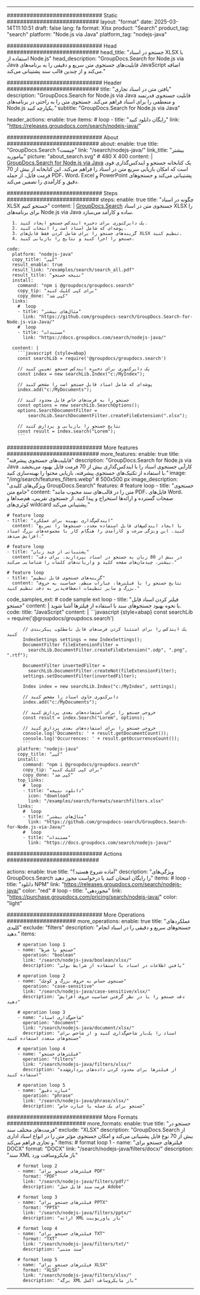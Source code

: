 
---
############################# Static ############################
layout: "format"
date:  2025-03-14T11:10:51
draft: false
lang: fa
format: Xlsx
product: "Search"
product_tag: "search"
platform: "Node.js via Java"
platform_tag: "nodejs-java"

############################# Head ############################
head_title: "جستجو در اسناد XLSX با استفاده از Node.js"
head_description: "GroupDocs.Search for Node.js via Java قابلیت‌های جستجوی متن سریع و دقیقی را به برنامه‌های JavaScript اضافه می‌کند و از چندین قالب سند پشتیبانی می‌کند."

############################# Header ############################
title: "یافتن متن در اسناد تجاری" 
description: "GroupDocs.Search for Node.js via Java قابلیت جستجوی قدرتمند و منعطفی را برای اسناد فراهم می‌کند. جستجوی متن را به راحتی در برنامه‌های Node.js یکپارچه کنید."
subtitle: "GroupDocs.Search for Node.js via Java" 

header_actions:
  enable: true
  items:
    #  loop
    - title: "رایگان دانلود کنید"
      link: "https://releases.groupdocs.com/search/nodejs-java/"
      
############################# About ############################
about:
    enable: true
    title: "GroupDocs.Search چیست؟"
    link: "/search/nodejs-java/"
    link_title: "بیشتر بیاموزید"
    picture: "about_search.svg" # 480 X 400
    content: |
       [GroupDocs.Search for Node.js via Java](/search/nodejs-java/) یک کتابخانه جستجو و ایندکس‌گذاری قوی است که امکان بازیابی سریع متن در اسناد را فراهم می‌کند. این کتابخانه از بیش از 70 فرمت فایل، از جمله PDF، Word، Excel و PowerPoint پشتیبانی می‌کند و جستجوهای دقیق و کارآمدی را تضمین می‌کند.

############################# Steps ############################
steps:
    enable: true
    title: "چگونه در اسناد XLSX جستجو کنیم"
    content: |
      [GroupDocs.Search](/search/nodejs-java/) جستجوی متن در اسناد XLSX را برای برنامه‌های Node.js via Java ساده و کارآمد می‌سازد.
      
      1. یک دایرکتوری برای ذخیره ایندکس جستجو ایجاد کنید.
      2. پوشه‌ای که شامل اسناد است را انتخاب کنید.
      3. گزینه‌های جستجو را برای شامل کردن فقط فایل‌های XLSX تنظیم کنید.
      4. جستجو را اجرا کنید و نتایج را بازیابی کنید.
   
    code:
      platform: "nodejs-java"
      copy_title: "کپی"
      result_enable: true
      result_link: "/examples/search/search_all.pdf"
      result_title: "نتیجه جستجو"
      install:
        command: "npm i @groupdocs/groupdocs.search"
        copy_tip: "برای کپی کلیک کنید"
        copy_done: "کپی شد"
      links:
        #  loop
        - title: "مثال‌های بیشتر"
          link: "https://github.com/groupdocs-search/GroupDocs.Search-for-Node.js-via-Java/"
        #  loop
        - title: "مستندات"
          link: "https://docs.groupdocs.com/search/nodejs-java/"
          
      content: |
        ```javascript {style=abap}
        const searchLib = require('@groupdocs/groupdocs.search')

        // یک دایرکتوری برای ذخیره ایندکس جستجو تعیین کنید
        const index = new searchLib.Index("c:/MyIndex");

        // پوشه‌ای که شامل اسناد قابل جستجو است را مشخص کنید
        index.add("c:/MyDocuments");

        // جستجو را به فرمت‌های خاص فایل محدود کنید
        const options = new searchLib.SearchOptions();
        options.SearchDocumentFilter = 
            searchLib.SearchDocumentFilter.createFileExtension(".xlsx");

        // نتایج جستجو را بازیابی و پردازش کنید
        const result = index.search("Lorem");
        ```            

############################# More features ############################
more_features:
  enable: true
  title: "قابلیت‌های جستجوی پیشرفته"
  description: "GroupDocs.Search for Node.js via Java کارآیی جستجوی اسناد را با ایندکس‌گذاری بیش از 70 فرمت فایل بهبود می‌بخشد. با استفاده از تکنیک‌های جستجوی پیشرفته، بازیابی محتوا را بهینه‌سازی کنید."
  image: "/img/search/features_filters.webp" # 500x500 px
  image_description: "ویژگی‌های کلیدی GroupDocs.Search"
  features:
    # feature loop
    - title: "جستجوی جامع متن"
      content: "متن را در قالب‌های سند محبوب مانند PDF، فایل‌های Word، صفحات گسترده و ارائه‌ها استخراج و پیدا کنید. از جستجوی تقریبی، هم‌صداها و کوئری‌های wildcard پشتیبانی می‌کند."

    # feature loop
    - title: "ایندکس‌گذاری بهینه برای عملکرد"
      content: "با ایجاد ایندکس‌های قابل استفاده مجدد، جستجوها را تسریع کنید. این ویژگی سرعت و کارآمدی را هنگام کار با مجموعه‌های بزرگ اسناد افزایش می‌دهد."

    # feature loop
    - title: "پشتیبانی از چند زبان"
      content: "در بیش از 80 زبان به جستجو در اسناد بپردازید. برای دقت بیشتر، چیدمان‌های صفحه کلید و واریانت‌های کلمات را شناسایی می‌کند."

    # feature loop
    - title: "گزینه‌های جستجوی قابل تنظیم"
      content: "نتایج جستجو را با فیلترها، عبارات منظم، حساسیت به حروف بزرگ و سایر تنظیمات انعطاف‌پذیر به دقت تنظیم کنید."
      
  code_samples_ext:
    # code sample ext loop
    - title: "فیلتر کردن اسناد قابل جستجو"
      content: |
        با نحوه بهبود جستجوهای سند با استفاده از فیلترها آشنا شوید.
      code:
        title: "JavaScript"
        content: |
          ```javascript {style=abap}
          const searchLib = require('@groupdocs/groupdocs.search')
          
          // یک ایندکس را برای استثنا کردن فرمت‌های فایل نامطلوب پیکربندی کنید
          IndexSettings settings = new IndexSettings();
          DocumentFilter fileExtensionFilter = 
            searchLib.DocumentFilter.createFileExtension(".odp", ".png", ".rtf");

          DocumentFilter invertedFilter = 
            searchLib.DocumentFilter.createNot(fileExtensionFilter);
          settings.setDocumentFilter(invertedFilter);

          Index index = new searchLib.Index("c:/MyIndex", settings);
              
          // دایرکتوری حاوی اسناد را مشخص کنید
          index.add("c:/MyDocuments");

          // خروجی جستجو را برای استفاده‌های بعدی پردازش کنید
          const result = index.Search("Lorem", options);
          
          // خروجی جستجو را برای استفاده‌های بعدی پردازش کنید
          console.log('Documents: ' + result.getDocumentCount());
          console.log('Occurrences: ' + result.getOccurrenceCount());
          ```
        platform: "nodejs-java"
        copy_title: "کپی"
        install:
          command: "npm i @groupdocs/groupdocs.search"
          copy_tip: "برای کپی کلیک کنید"
          copy_done: "کپی شد"
        top_links:
          #  loop
          - title: "دانلود نتیجه"
            icon: "download"
            link: "/examples/search/formats/searchfilters.xlsx"
        links:
          #  loop
          - title: "مثال‌های بیشتر"
            link: "https://github.com/groupdocs-search/GroupDocs.Search-for-Node.js-via-Java/"
          #  loop
          - title: "مستندات"
            link: "https://docs.groupdocs.com/search/nodejs-java/"
            

            


############################# Actions ############################

actions:
  enable: true
  title: "آماده شروع هستید؟"
  description: "ویژگی‌های GroupDocs.Search را رایگان امتحان کنید یا درخواست مجوز دهید"
  items:
    #  loop
    - title: "دانلود NPM"
      link: "https://releases.groupdocs.com/search/nodejs-java/"
      color: "red"
        #  loop
    - title: "مجوزدهی"
      link: "https://purchase.groupdocs.com/pricing/search/nodejs-java/"
      color: "light"


############################# More Operations #####################
more_operations:
    enable: true
    title: "عملکردهای کلیدی"
    exclude: "filters"
    description: "جستجوهای سریع و دقیقی را در اسناد انجام دهید."
    items: 
          
        # operation loop 1
        - name: "جستجو با شرط"
          operation: "boolean"
          link: "/search/nodejs-java/boolean/xlsx/"
          description: "یافتن اطلاعات در اسناد با استفاده از شرایط بولی"

        # operation loop 2
        - name: "جستجوی حساس به حروف بزرگ و کوچک"
          operation: "case-sensitive"
          link: "/search/nodejs-java/case-sensitive/xlsx/"
          description: "دقت جستجو را با در نظر گرفتن حساسیت حروف افزایش دهید"

        # operation loop 3
        - name: "شاخص‌گذاری اسناد"
          operation: "document"
          link: "/search/nodejs-java/document/xlsx/"
          description: "اسناد را یک‌بار شاخص‌گذاری کنید و از شاخص برای جستجوهای متعدد استفاده کنید"

        # operation loop 4
        - name: "فیلترهای جستجو"
          operation: "filters"
          link: "/search/nodejs-java/filters/xlsx/"
          description: "از فیلترها برای محدود کردن داده‌های پردازش‌شده استفاده کنید"

        # operation loop 5
        - name: "عبارت دقیق"
          operation: "phrase"
          link: "/search/nodejs-java/phrase/xlsx/"
          description: "جستجو برای یک جمله یا عبارت خاص"
          
        
          
############################# More Formats ########################
more_formats:
    enable: true
    title: "جستجو در فرمت‌های مختلف سند"
    exclude: "XLSX"
    description: "GroupDocs.Search از بیش از 70 نوع فایل پشتیبانی می‌کند و امکان جستجوی مؤثر متن را در انواع اسناد اداری و تجاری فراهم می‌کند."
    items: 
        # format loop 1
        - name: "فیلترهای جستجو برای DOCX"
          format: "DOCX"
          link: "/search/nodejs-java/filters/docx/"
          description: "سند XML باز مایکروسافت ورد"
          
        # format loop 2
        - name: "فیلترهای جستجو برای PDF"
          format: "PDF"
          link: "/search/nodejs-java/filters/pdf/"
          description: "فرمت سند قابل حمل Adobe"
          
        # format loop 3
        - name: "فیلترهای جستجو برای PPTX"
          format: "PPTX"
          link: "/search/nodejs-java/filters/pptx/"
          description: "ارائه XML باز پاورپوینت"

        # format loop 4
        - name: "فیلترهای جستجو برای TXT"
          format: "TXT"
          link: "/search/nodejs-java/filters/txt/"
          description: "سند متنی"
          
        # format loop 5
        - name: "فیلترهای جستجو برای XLSX"
          format: "XLSX"
          link: "/search/nodejs-java/filters/xlsx/"
          description: "برگه XML باز مایکروسافت اکسل"
  

---